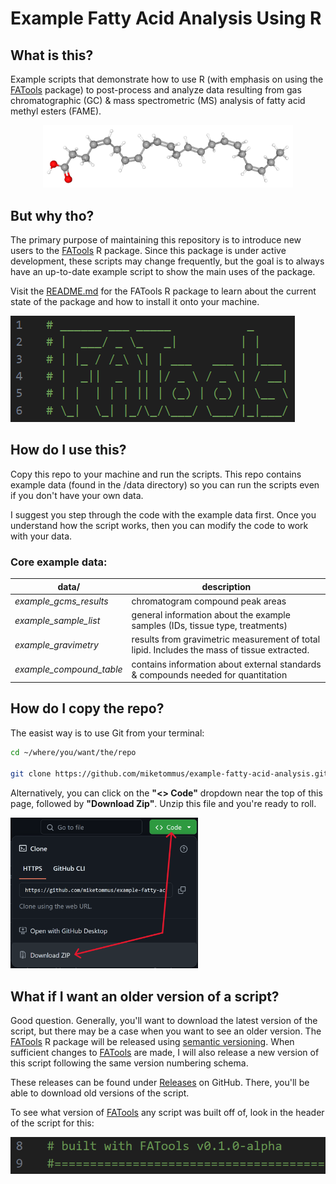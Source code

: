 # **Example Fatty Acid Analysis Using R**

## What is this?

Example scripts that demonstrate how to use R (with emphasis on using the [FATools](https://www.github.com/miketommus/FATools) package) to post-process and analyze data resulting from gas chromatographic (GC) & mass spectrometric (MS) analysis of fatty acid methyl esters (FAME).

<p align="center">
  <img width="400" src="assets/dha-straight.png" />
  </p>

## But why tho? 

The primary purpose of maintaining this repository is to introduce new users to the [FATools](https://www.github.com/miketommus/FATools) R package. Since this package is under active development, these scripts may change frequently, but the goal is to always have an up-to-date example script to show the main uses of the package.

Visit the [README.md](https://github.com/miketommus/FATools/blob/master/README.md) for the FATools R package to learn about the current state of the package and how to install it onto your machine.

![version header](assets/fatools.png)

## How do I use this?

Copy this repo to your machine and run the scripts. This repo contains example data (found in the /data directory) so you can run the scripts even if you don't have your own data.

I suggest you step through the code with the example data first. Once you understand how the script works, then you can modify the code to work with your data.

### Core example data:

|**data/**|**description**|
|---|---|
|*example_gcms_results*|chromatogram compound peak areas|
|*example_sample_list*|general information about the example samples (IDs, tissue type, treatments)|
|*example_gravimetry*|results from gravimetric measurement of total lipid. Includes the mass of tissue extracted.|
|*example_compound_table*|contains information about external standards & compounds needed for quantitation|

## How do I copy the repo?

The easist way is to use Git from your terminal:

```bash
cd ~/where/you/want/the/repo

git clone https://github.com/miketommus/example-fatty-acid-analysis.git
```
Alternatively, you can click on the **"<> Code"** dropdown near the top of this page, followed by **"Download Zip"**. Unzip this file and you're ready to roll.

<p align="left">
  <img width = "300 " src="assets/code-dropdwn.png" />
</p>

## What if I want an older version of a script?

Good question. Generally, you'll want to download the latest version of the script, but there may be a case when you want to see an older version. The [FATools](https://www.github.com/miketommus/FATools) R package will be released using [semantic versioning](https://semver.org/). When sufficient changes to [FATools](https://www.github.com/miketommus/FATools) are made, I will also release a new version of this script following the same version numbering schema. 

These releases can be found under [Releases](https://github.com/miketommus/example-fatty-acid-analysis/releases) on GitHub. There, you'll be able to download old versions of the script. 

To see what version of [FATools](https://www.github.com/miketommus/FATools) any script was built off of, look in the header of the script for this:

![version header](assets/version-header.png)